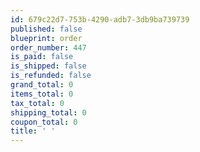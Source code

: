```yaml
---
id: 679c22d7-753b-4290-adb7-3db9ba739739
published: false
blueprint: order
order_number: 447
is_paid: false
is_shipped: false
is_refunded: false
grand_total: 0
items_total: 0
tax_total: 0
shipping_total: 0
coupon_total: 0
title: ' '
---
```


